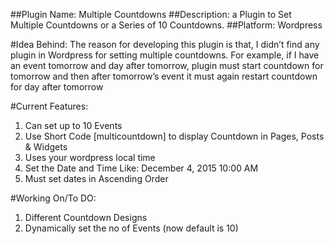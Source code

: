 
##Plugin Name: Multiple Countdowns
##Description: a Plugin to Set Multiple Countdowns or a Series of 10 Countdowns.
##Platform: Wordpress


#Idea Behind:
The reason for developing this plugin is that, I didn’t find any plugin in Wordpress for setting multiple countdowns. For example, if I have an event tomorrow and day after tomorrow, plugin must start countdown for tomorrow and then after tomorrow’s event it must again restart countdown for day after tomorrow


#Current Features:
1. Can set up to 10 Events
2. Use Short Code [multicountdown] to display Countdown in Pages, Posts & Widgets
3. Uses your wordpress local time
4. Set the Date and Time Like: December 4, 2015 10:00 AM
5. Must set dates in Ascending Order
 

#Working On/To DO:
1. Different Countdown Designs
2. Dynamically set the no of Events (now default is 10)

